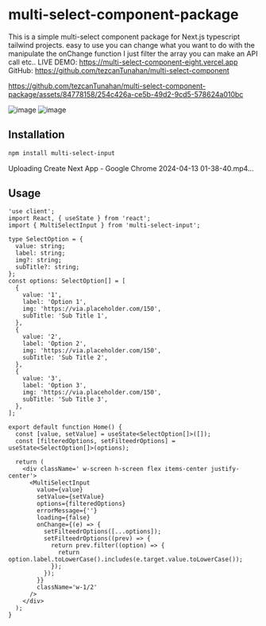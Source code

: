 # multi-select-component-package

This is a simple multi-select component package for Next.js typescript tailwind projects. easy to use 
you can change what you want to do with the manipulate the onChange function I just filter the array you can make an API call etc..
LIVE DEMO: https://multi-select-component-eight.vercel.app
GitHub: https://github.com/tezcanTunahan/multi-select-component

https://github.com/tezcanTunahan/multi-select-component-package/assets/84778158/254c426a-ce5b-49d2-9cd5-578624a010bc

![image](https://github.com/tezcanTunahan/multi-select-component-package/assets/84778158/05f73354-6138-470d-aa3d-e40dd13665a3)
![image](https://github.com/tezcanTunahan/multi-select-component-package/assets/84778158/33b35a27-72e2-4fd6-9803-66403dc56ce1)




## Installation

```bash
npm install multi-select-input
```


Uploading Create Next App - Google Chrome 2024-04-13 01-38-40.mp4…


## Usage

```tsx
'use client';
import React, { useState } from 'react';
import { MultiSelectInput } from 'multi-select-input';

type SelectOption = {
  value: string;
  label: string;
  img?: string;
  subTitle?: string;
};
const options: SelectOption[] = [
  {
    value: '1',
    label: 'Option 1',
    img: 'https://via.placeholder.com/150',
    subTitle: 'Sub Title 1',
  },
  {
    value: '2',
    label: 'Option 2',
    img: 'https://via.placeholder.com/150',
    subTitle: 'Sub Title 2',
  },
  {
    value: '3',
    label: 'Option 3',
    img: 'https://via.placeholder.com/150',
    subTitle: 'Sub Title 3',
  },
];

export default function Home() {
  const [value, setValue] = useState<SelectOption[]>([]);
  const [filteredOptions, setFilteedrOptions] = useState<SelectOption[]>(options);

  return (
    <div className=' w-screen h-screen flex items-center justify-center'>
      <MultiSelectInput
        value={value}
        setValue={setValue}
        options={filteredOptions}
        errorMessage={''}
        loading={false}
        onChange={(e) => {
          setFilteedrOptions([...options]);
          setFilteedrOptions((prev) => {
            return prev.filter((option) => {
              return option.label.toLowerCase().includes(e.target.value.toLowerCase());
            });
          });
        }}
        className='w-1/2'
      />
    </div>
  );
}
```
